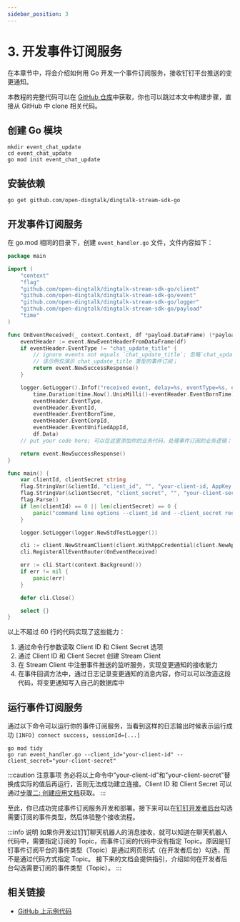 ```yaml
---
sidebar_position: 3
---
```


# 3. 开发事件订阅服务

在本章节中，将会介绍如何用 Go 开发一个事件订阅服务，接收钉钉平台推送的变更通知。

本教程的完整代码可以在 [GitHub 仓库](https://github.com/open-dingtalk/dingtalk-tutorial-go)中获取，你也可以跳过本文中构建步骤，直接从 GitHub 中 clone 相关代码。

## 创建 Go 模块

```shell
mkdir event_chat_update
cd event_chat_update
go mod init event_chat_update
```

## 安装依赖

```shell
go get github.com/open-dingtalk/dingtalk-stream-sdk-go
```

## 开发事件订阅服务

在 go.mod 相同的目录下，创建 `event_handler.go` 文件，文件内容如下：

```go title="event_handler.go" {13-32} showLineNumbers
package main

import (
	"context"
	"flag"
	"github.com/open-dingtalk/dingtalk-stream-sdk-go/client"
	"github.com/open-dingtalk/dingtalk-stream-sdk-go/event"
	"github.com/open-dingtalk/dingtalk-stream-sdk-go/logger"
	"github.com/open-dingtalk/dingtalk-stream-sdk-go/payload"
	"time"
)

func OnEventReceived(_ context.Context, df *payload.DataFrame) (*payload.DataFrameResponse, error) {
	eventHeader := event.NewEventHeaderFromDataFrame(df)
	if eventHeader.EventType != "chat_update_title" {
		// ignore events not equals `chat_update_title`; 忽略`chat_update_title`之外的其他事件；
		// 该示例仅演示 chat_update_title 类型的事件订阅；
		return event.NewSuccessResponse()
	}

	logger.GetLogger().Infof("received event, delay=%s, eventType=%s, eventId=%s, eventBornTime=%d, eventCorpId=%s, eventUnifiedAppId=%s, data=%s",
		time.Duration(time.Now().UnixMilli()-eventHeader.EventBornTime)*time.Millisecond,
		eventHeader.EventType,
		eventHeader.EventId,
		eventHeader.EventBornTime,
		eventHeader.EventCorpId,
		eventHeader.EventUnifiedAppId,
		df.Data)
	// put your code here; 可以在这里添加你的业务代码，处理事件订阅的业务逻辑；

	return event.NewSuccessResponse()
}

func main() {
	var clientId, clientSecret string
	flag.StringVar(&clientId, "client_id", "", "your-client-id, AppKey or SuiteKey")
	flag.StringVar(&clientSecret, "client_secret", "", "your-client-secret, AppSecret or SuiteSecret")
	flag.Parse()
	if len(clientId) == 0 || len(clientSecret) == 0 {
		panic("command line options --client_id and --client_secret required")
	}

	logger.SetLogger(logger.NewStdTestLogger())

	cli := client.NewStreamClient(client.WithAppCredential(client.NewAppCredentialConfig(clientId, clientSecret)))
	cli.RegisterAllEventRouter(OnEventReceived)

	err := cli.Start(context.Background())
	if err != nil {
		panic(err)
	}

	defer cli.Close()

	select {}
}
```

以上不超过 60 行的代码实现了这些能力：
1. 通过命令行参数读取 Client ID 和 Client Secret 选项
2. 通过 Client ID 和 Client Secret 创建 Stream Client
3. 在 Stream Client 中注册事件推送的监听服务，实现变更通知的接收能力
4. 在事件回调方法中，通过日志记录变更通知的消息内容，你可以可以改造这段代码，将变更通知写入自己的数据库中

## 运行事件订阅服务

通过以下命令可以运行你的事件订阅服务，当看到这样的日志输出时候表示运行成功 `[INFO] connect success, sessionId=[...]`

```shell
go mod tidy
go run event_handler.go --client_id="your-client-id" --client_secret="your-client-secret"
```

:::caution 注意事项
务必将以上命令中"your-client-id"和"your-client-secret"替换成实际的值后再运行，否则无法成功建立连接。Client ID 和 Client Secret 可以通过[步骤二: 创建应用文档](create-app)获取。
:::

至此，你已成功完成事件订阅服务开发和部署。接下来可以在[钉钉开发者后台](https://open-dev.dingtalk.com)勾选需要订阅的事件类型，然后体验整个接收流程。

:::info 说明
如果你开发过钉钉聊天机器人的消息接收，就可以知道在聊天机器人代码中，需要指定订阅的 Topic，而事件订阅的代码中没有指定 Topic。原因是钉钉事件订阅平台的事件类型（Topic）是通过网页形式（在开发者后台）勾选，而不是通过代码方式指定 Topic。
接下来的文档会提供指引，介绍如何在开发者后台勾选需要订阅的事件类型（Topic）。
:::

## 相关链接

* [GitHub 上示例代码](https://github.com/open-dingtalk/dingtalk-tutorial-go)